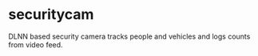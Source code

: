 # securitycam
DLNN based security camera tracks people and vehicles and logs counts from video feed.

